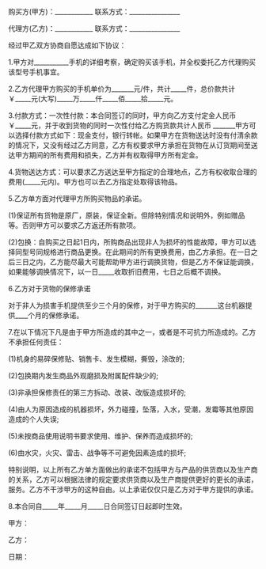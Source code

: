 
 


购买方(甲方)：____________ 联系方式：________________


代理方(乙方)：____________ 联系方式：________________


经过甲乙双方协商自愿达成如下协议：


1.甲方对___________手机的详细考察，确定购买该手机，并全权委托乙方代理购买该型号手机事宜。


2.乙方代理甲方购买的手机单价为_______元/件，共计_____件，总价款共计￥_____元(大写)_____万_____仟_____佰_____拾_____元。


3.付款方式：一次性付款：本合同签订的同时，甲方向乙方支付定金人民币￥_____元，并于收到货物的同时一次性付给乙方购货款共计人民币 _______甲方可以选择付款方式如下：现金支付，银行转帐。如果甲方在货物送达时没有付清余款的情况下，又没有经过乙方同意，乙方有权要求甲方承担在货物在从订货期间至送达甲方期间的所有费用和损失，乙方并有权取得甲方所有定金。


4.货物送达方式：可以要求乙方送达至甲方指定的合理地点，乙方有权收取合理的费用(_____元内)。甲方也可以去乙方指定处取得该物品。


5.乙方单方面对代理甲方所购买物品的承诺。


(1)保证所有货物是原厂，原装，保证全新。但除特别情况和说明外，例如赠品等。否则甲方可以要求乙方返还所有款项。


(2)包换：自购买之日起1日内，所购商品出现非人为损坏的性能故障，甲方可以选择同型号同规格进行商品更换。在此期间的所有更换费用，由乙方承担。在一日之后三日之内，乙方能尽最大可能帮助甲方进行调换货物，但是乙方不保证能调换，如果能够调换情况下，以一日_____收取折旧费用，七日之后概不调换。


6.乙方对于货物的保修承诺


对于非人为损害手机提供至少三个月的保修，对于甲方购买的_______这台机器提供____个月的保修承诺。


7.在以下情况下凡是由于甲方所造成的其中之一，或者是不可抗力所造成的。乙方不承担任何责任：


(1)机身的易碎保修贴、销售卡、发生模糊，撕毁，涂改的;


(2)包换期内发生商品外观磨损及附属配件缺少的;


(3)非承担保修责任的第三方拆动、改装、改版造成损坏的;


(4)由人为原因造成的机器损坏，外力碰撞，坠落，入水，受潮，发霉等其他原因造成的个人失误;


(5)未按商品使用说明书要求使用、维护、保养而造成损坏的;


(6)由水灾，火灾、雷击、战争等不可避免因素造成的损坏;


特别说明，以上所有乙方单方面做出的承诺不包括甲方与产品的供货商以及生产商的关系，乙方可以根据法律的规定要求供货商以及生产商提供更好的更长的承诺，服务。乙方不干涉甲方的这种自由。以上承诺仅仅只是乙方对于甲方提供的承诺。


8.本合同自_____年_____月_____日合同签订日起即时生效。


甲方：


乙方：


日期：

 


 

 
 
 
 
 
  


  
 

  


  


  
 
 
 
 

